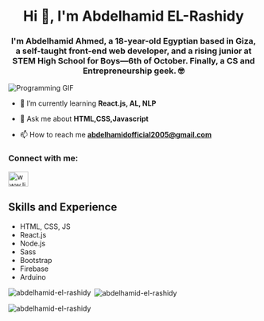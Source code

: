 <h1 align="center">Hi 👋, I'm Abdelhamid EL-Rashidy</h1>
<h3 align="center">I'm Abdelhamid Ahmed, a 18-year-old Egyptian based in Giza, a self-taught front-end web developer, and a rising junior at STEM High School for Boys—6th of October. Finally, a CS and Entrepreneurship geek. 🤓</h3>

![Programming GIF](https://your-gif-url.com/programming-gif.gif)


- 🌱 I’m currently learning **React.js, AL, NLP**

- 💬 Ask me about **HTML,CSS,Javascript**

- 📫 How to reach me **abdelhamidofficial2005@gmail.com**

<h3 align="left">Connect with me:</h3>
<p align="left">
<a href="https://linkedin.com/in/www.linkedin.com/in/abdelhamid-el-rashidy-1ab8381b9" target="blank"><img align="center" src="https://raw.githubusercontent.com/rahuldkjain/github-profile-readme-generator/master/src/images/icons/Social/linked-in-alt.svg" alt="www.linkedin.com/in/abdelhamid-el-rashidy-1ab8381b9" height="30" width="40" /></a>
</p>

## Skills and Experience
- HTML, CSS, JS
- React.js
- Node.js
- Sass
- Bootstrap
- Firebase
- Arduino


<p><img align="left" src="https://github-readme-stats.vercel.app/api/top-langs?username=abdelhamid-el-rashidy&show_icons=true&locale=en&layout=compact" alt="abdelhamid-el-rashidy" /></p>

<p>&nbsp;<img align="center" src="https://github-readme-stats.vercel.app/api?username=abdelhamid-el-rashidy&show_icons=true&locale=en" alt="abdelhamid-el-rashidy" /></p>

<p><img align="center" src="https://github-readme-streak-stats.herokuapp.com/?user=abdelhamid-el-rashidy&" alt="abdelhamid-el-rashidy" /></p>
